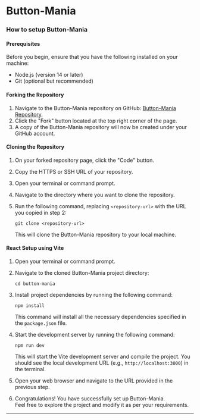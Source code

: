 # **Button-Mania**

### **How to setup Button-Mania**

#### **Prerequisites**  

Before you begin, ensure that you have the following installed on your machine:
- Node.js (version 14 or later)
- Git (optional but recommended)

#### **Forking the Repository**
1. Navigate to the Button-Mania repository on GitHub: [Button-Mania Repository](https://github.com/your-username/button-mania).
2. Click the "Fork" button located at the top right corner of the page.
3. A copy of the Button-Mania repository will now be created under your GitHub account.

#### **Cloning the Repository**
1. On your forked repository page, click the "Code" button.
2. Copy the HTTPS or SSH URL of your repository.
3. Open your terminal or command prompt.
4. Navigate to the directory where you want to clone the repository.
5. Run the following command, replacing `<repository-url>` with the URL you copied in step 2:

   ```
   git clone <repository-url>
   ```

   This will clone the Button-Mania repository to your local machine.

#### **React Setup using Vite**
1. Open your terminal or command prompt.
2. Navigate to the cloned Button-Mania project directory:

   ```
   cd button-mania
   ```

3. Install project dependencies by running the following command:

   ```
   npm install
   ```

   This command will install all the necessary dependencies specified in the `package.json` file.

4. Start the development server by running the following command:

   ```
   npm run dev
   ```

   This will start the Vite development server and compile the project. You should see the local development URL (e.g., `http://localhost:3000`) in the terminal.

5. Open your web browser and navigate to the URL provided in the previous step.

6. Congratulations! You have successfully set up Button-Mania.  
Feel free to explore the project and modify it as per your requirements.  

  
---